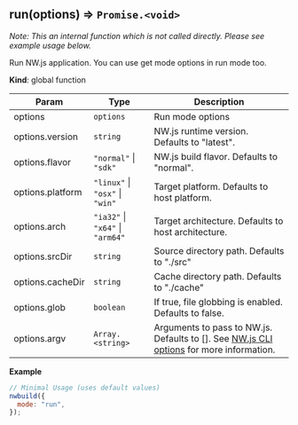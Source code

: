 <a name="run"></a>

## run(options) ⇒ <code>Promise.&lt;void&gt;</code>

_Note: This an internal function which is not called directly. Please see example usage below._

Run NW.js application. You can use get mode options in run mode too.

**Kind**: global function

| Param            | Type                                                                                            | Description                                                                                                                                                                         |
| ---------------- | ----------------------------------------------------------------------------------------------- | ----------------------------------------------------------------------------------------------------------------------------------------------------------------------------------- |
| options          | <code>options</code>                                                                            | Run mode options                                                                                                                                                                    |
| options.version  | <code>string</code>                                                                             | NW.js runtime version. Defaults to "latest".                                                                                                                                        |
| options.flavor   | <code>&quot;normal&quot;</code> \| <code>&quot;sdk&quot;</code>                                 | NW.js build flavor. Defaults to "normal".                                                                                                                                           |
| options.platform | <code>&quot;linux&quot;</code> \| <code>&quot;osx&quot;</code> \| <code>&quot;win&quot;</code>  | Target platform. Defaults to host platform.                                                                                                                                         |
| options.arch     | <code>&quot;ia32&quot;</code> \| <code>&quot;x64&quot;</code> \| <code>&quot;arm64&quot;</code> | Target architecture. Defaults to host architecture.                                                                                                                                 |
| options.srcDir   | <code>string</code>                                                                             | Source directory path. Defaults to "./src"                                                                                                                                          |
| options.cacheDir | <code>string</code>                                                                             | Cache directory path. Defaults to "./cache"                                                                                                                                         |
| options.glob     | <code>boolean</code>                                                                            | If true, file globbing is enabled. Defaults to false.                                                                                                                               |
| options.argv     | <code>Array.&lt;string&gt;</code>                                                               | Arguments to pass to NW.js. Defaults to []. See [NW.js CLI options](https://docs.nwjs.io/en/latest/References/Command%20Line%20Options/#command-line-options) for more information. |

**Example**

```js
// Minimal Usage (uses default values)
nwbuild({
  mode: "run",
});
```

